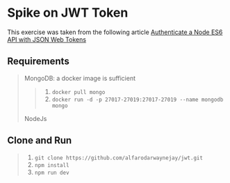 # Spike on JWT Token

This exercise was taken from the following article [Authenticate a Node ES6 API with JSON Web Tokens](https://scotch.io/tutorials/authenticate-a-node-es6-api-with-json-web-tokens#toc-developing-our-add-user-functionality)

## Requirements

> MongoDB: a docker image is sufficient
>
>>  1. `docker pull mongo`
>>  2. `docker run -d -p 27017-27019:27017-27019 --name mongodb mongo`
>
> NodeJs
>


## Clone and Run
> 1. `git clone https://github.com/alfarodarwaynejay/jwt.git`
> 2. `npm install`
> 3. `npm run dev`

